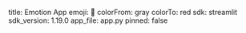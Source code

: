 title: Emotion App
emoji: 🐢
colorFrom: gray
colorTo: red
sdk: streamlit
sdk_version: 1.19.0
app_file: app.py
pinned: false
